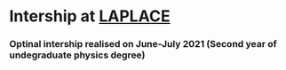 # Intership at [LAPLACE](http://www.laplace.univ-tlse.fr/)
### Optinal intership realised on June-July 2021 (Second year of undegraduate physics degree)

